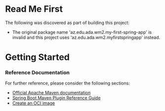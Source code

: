 # Read Me First
The following was discovered as part of building this project:

* The original package name 'az.edu.ada.wm2.my-first-spring-app' is invalid and this project uses 'az.edu.ada.wm2.myfirstspringapp' instead.

# Getting Started

### Reference Documentation
For further reference, please consider the following sections:

* [Official Apache Maven documentation](https://maven.apache.org/guides/index.html)
* [Spring Boot Maven Plugin Reference Guide](https://docs.spring.io/spring-boot/docs/3.0.2/maven-plugin/reference/html/)
* [Create an OCI image](https://docs.spring.io/spring-boot/docs/3.0.2/maven-plugin/reference/html/#build-image)

